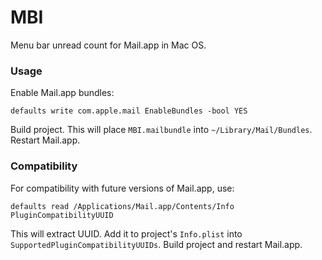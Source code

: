 # MBI

Menu bar unread count for Mail.app in Mac OS.

### Usage

Enable Mail.app bundles:

	defaults write com.apple.mail EnableBundles -bool YES

Build project. This will place `MBI.mailbundle` into `~/Library/Mail/Bundles`. Restart Mail.app.

### Compatibility

For compatibility with future versions of Mail.app, use:

	defaults read /Applications/Mail.app/Contents/Info PluginCompatibilityUUID

This will extract UUID. Add it to project's `Info.plist` into `SupportedPluginCompatibilityUUIDs`. Build project and restart Mail.app.